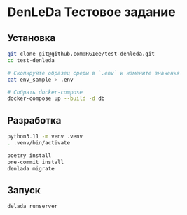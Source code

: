 # DenLeDa Тестовое задание
## Установка
```bash
git clone git@github.com:RG1ee/test-denleda.git
cd test-denleda

# Cкопируйте образец среды в `.env` и измените значения
cat env_sample > .env

# Собрать docker-compose
docker-compose up --build -d db
```

## Разработка
```bash
python3.11 -m venv .venv
. .venv/bin/activate

poetry install
pre-commit install
denlada migrate
```

## Запуск
```bash
delada runserver
```
